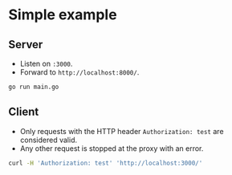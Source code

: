 # Simple example

## Server

* Listen on `:3000`.
* Forward to `http://localhost:8000/`.

```sh
go run main.go
```

## Client

* Only requests with the HTTP header `Authorization: test` are
  considered valid.
* Any other request is stopped at the proxy with an error.

```sh
curl -H 'Authorization: test' 'http://localhost:3000/'
```
